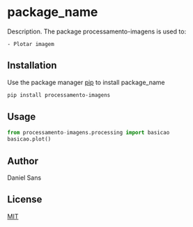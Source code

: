 # package_name

Description. 
The package processamento-imagens is used to:

	- Plotar imagem

	

## Installation

Use the package manager [pip](https://pip.pypa.io/en/stable/) to install package_name

```bash
pip install processamento-imagens
```

## Usage

```python
from processamento-imagens.processing import basicao
basicao.plot()
```

## Author
Daniel Sans

## License

[MIT](https://choosealicense.com/licenses/mit/)
